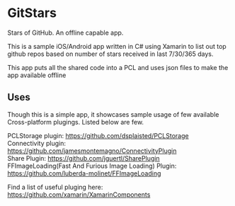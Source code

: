 # GitStars

Stars of GitHub. An offline capable app.

This is a sample iOS/Android app written in C# using Xamarin to list out top github repos based on number of stars received in last 7/30/365 days.

This app puts all the shared code into a PCL and uses json files to make the app available offline

## Uses
Though this is a simple app, it showcases sample usage of few available Cross-platform plugings. Listed below are few.

PCLStorage plugin: https://github.com/dsplaisted/PCLStorage  
Connectivity plugin: https://github.com/jamesmontemagno/ConnectivityPlugin  
Share Plugin: https://github.com/jguertl/SharePlugin  
FFImageLoading(Fast And Furious Image Loading) Plugin: https://github.com/luberda-molinet/FFImageLoading

Find a list of useful pluging here: https://github.com/xamarin/XamarinComponents  
